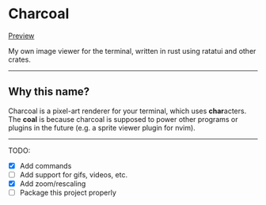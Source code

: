 # Charcoal

[Preview](swappy-20250619-221005.png)

My own image viewer for the terminal, written in rust using ratatui and other
crates.

---

## Why this name?

Charcoal is a pixel-art renderer for your terminal, which uses **char**acters.
The **coal** is because charcoal is supposed to power other programs or plugins
in the future (e.g. a sprite viewer plugin for nvim).

---

TODO:

- [x] Add commands
- [ ] Add support for gifs, videos, etc.
- [x] Add zoom/rescaling
- [ ] Package this project properly
